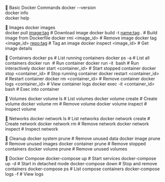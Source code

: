 🔹 Basic Docker Commands
docker --version               
docker info                    
docker help               

🔹 Images
docker images                   
docker pull <image:tag>         # Download image
docker build -t <name:tag> .    # Build image from Dockerfile
docker rmi <image_id>           # Remove image
docker tag <image_id> <repo:tag> # Tag an image
docker inspect <image_id>       # Get image details

🔹 Containers
docker ps                       # List running containers
docker ps -a                    # List all containers
docker run <image>              # Run container
docker run -it <image> bash     # Run interactively
docker start <container_id>     # Start stopped container
docker stop <container_id>      # Stop running container
docker restart <container_id>   # Restart container
docker rm <container_id>        # Remove container
docker logs <container_id>      # View container logs
docker exec -it <container_id> bash   # Exec into container

🔹 Volumes
docker volume ls                # List volumes
docker volume create <name>     # Create volume
docker volume rm <name>         # Remove volume
docker volume inspect <name>    # Inspect volume

🔹 Networks
docker network ls               # List networks
docker network create <name>    # Create network
docker network rm <name>        # Remove network
docker network inspect <name>   # Inspect network

🔹 Cleanup
docker system prune             # Remove unused data
docker image prune              # Remove unused images
docker container prune          # Remove stopped containers
docker volume prune             # Remove unused volumes

🔹 Docker Compose
docker-compose up               # Start services
docker-compose up -d            # Start in detached mode
docker-compose down             # Stop and remove containers
docker-compose ps               # List compose containers
docker-compose logs -f          # View logs



